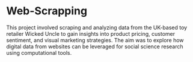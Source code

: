 # Web-Scrapping
This project involved scraping and analyzing data from the UK-based toy retailer Wicked Uncle to gain insights into product pricing, customer sentiment, and visual marketing strategies. The aim was to explore how digital data from websites can be leveraged for social science research using computational tools. 
